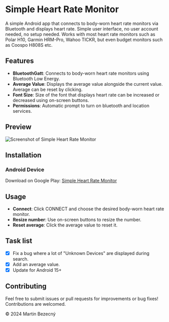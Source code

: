 # Simple Heart Rate Monitor
A simple Android app that connects to body-worn heart rate monitors via Bluetooth and displays heart rate. Simple user interface, no user account needed, no setup needed. Works with most heart rate monitors such as Polar H10, Garmin HRM-Pro, Wahoo TICKR, but even budget monitors such as Coospo H808S etc.

## Features
- **BluetoothGatt**: Connects to body-worn heart rate monitors using Bluetooth Low Energy.
- **Average Value**: Displays the average value alongside the current value. Average can be reset by clicking.
- **Font Size**: Size of the font that displays heart rate can be increased or decreased using on-screen buttons.
- **Permissions**: Automatic prompt to turn on bluetooth and location services.

## Preview
![Screenshot of Simple Heart Rate Monitor](https://i.imgur.com/lR1Auyp.png)

## Installation
### Android Device
Download on Google Play: [Simple Heart Rate Monitor](https://play.google.com/store/apps/details?id=com.martinbartin.simpleheartratemonitor)


## Usage
- **Connect**: Click CONNECT and choose the desired body-worn heart rate monitor.
- **Resize number**: Use on-screen buttons to resize the number.
- **Reset average**: Click the average value to reset it.

## Task list
- [x] Fix a bug where a lot of "Unknown Devices" are displayed during search.
- [x] Add an average value.
- [x] Update for Android 15+

## Contributing
Feel free to submit issues or pull requests for improvements or bug fixes! Contributions are welcomed.



© 2024 Martin Bezecný
